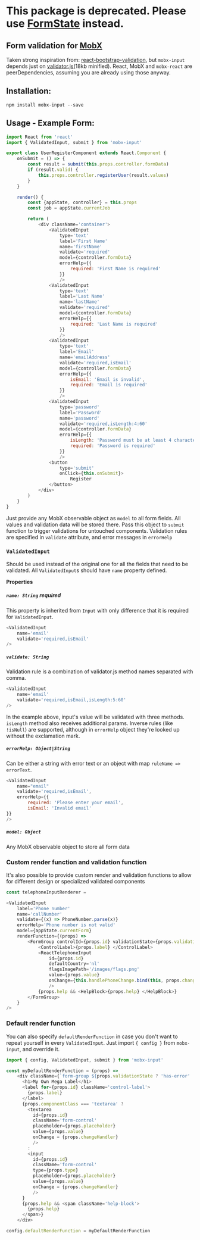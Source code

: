 # This package is deprecated. Please use [FormState](https://github.com/formstate/formstate) instead.

## Form validation for [MobX](https://github.com/mobxjs/mobx)

Taken strong inspiration from: [react-bootstrap-validation](https://github.com/heilhead/react-bootstrap-validation), but `mobx-input` depends just on [validator.js](https://github.com/chriso/validator.js/)(18kb minified). React, MobX and `mobx-react` are peerDependencies, assuming you are already using those anyway.

## Installation:

`npm install mobx-input --save`

## Usage - Example Form:

```js
import React from 'react'
import { ValidatedInput, submit } from 'mobx-input'

export class UserRegisterComponent extends React.Component {
	onSubmit = () => {
		const result = submit(this.props.controller.formData)
		if (result.valid) {
			this.props.controller.registerUser(result.values)
		}
	}

	render() {
		const {appState, controller} = this.props
		const job = appState.currentJob

		return (
			<div className='container'>
				<ValidatedInput
					type='text'
					label='First Name'
					name='firstName'
					validate='required'
					model={controller.formData}
					errorHelp={{
						required: 'First Name is required'
					}}
					/>
				<ValidatedInput
					type='text'
					label='Last Name'
					name='lastName'
					validate='required'
					model={controller.formData}
					errorHelp={{
						required: 'Last Name is required'
					}}
					/>
				<ValidatedInput
					type='text'
					label='Email'
					name='emailAddress'
					validate='required,isEmail'
					model={controller.formData}
					errorHelp={{
						isEmail: 'Email is invalid',
						required: 'Email is required'
					}}
					/>
				<ValidatedInput
					type='password'
					label='Password'
					name='password'
					validate='required,isLength:4:60'
					model={controller.formData}
					errorHelp={{
						isLength: 'Password must be at least 4 characters long',
						required: 'Password is required'
					}}
					/>
				<button
					type='submit'
					onClick={this.onSubmit}>
						Register
				</button>
			</div>
		)
	}
}
```

Just provide any MobX observable object as `model` to all form fields. All values and validation data will be stored there. Pass this object to `submit` function to trigger validations for untouched components. Validation rules are specified in `validate` attribute, and error messages in `errorHelp`

### `ValidatedInput`

Should be used instead of the original one for all the fields that need to be validated. All `ValidatedInput`s should have `name` property defined.

**Properties**

##### `name: String` **required**
This property is inherited from `Input` with only difference that it is required for `ValidatedInput`.

```js
<ValidatedInput
	name='email'
	validate='required,isEmail'
/>
```

##### `validate: String`

Validation rule is a combination of validator.js method names separated with comma.
```js
<ValidatedInput
	name='email'
	validate='required,isEmail,isLength:5:60'
/>
```
In the example above, input's value will be validated with three methods. `isLength` method also receives additional params. Inverse rules (like `!isNull`) are supported, although in `errorHelp` object they're looked up without the exclamation mark.

##### `errorHelp: Object|String`
Can be either a string with error text or an object with map `ruleName => errorText`.
```js
<ValidatedInput
	name="email"
	validate='required,isEmail',
	errorHelp={{
		required: 'Please enter your email',
		isEmail: 'Invalid email'
}}
/>
```

##### `model: Object`
Any MobX observable object to store all form data

### Custom render function and validation function
It's also possible to provide custom render and validation functions to allow for different design or specialized validated components
```js
const telephoneInputRenderer =

<ValidatedInput
	label='Phone number'
	name='callNumber'
	validate={(x) => PhoneNumber.parse(x)}
	errorHelp='Phone number is not valid'
	model={appState.currentForm}
	renderFunction={(props) =>
		<FormGroup controlId={props.id} validationState={props.validationState} >
			<ControlLabel>{props.label} </ControlLabel>
			<ReactTelephoneInput
				id={props.id}
				defaultCountry='nl'
				flagsImagePath='/images/flags.png'
				value={props.value}
				onChange={this.handlePhoneChange.bind(this, props.changeHandler)}
				/>
			{props.help && <HelpBlock>{props.help} </HelpBlock>}
		</FormGroup>
	}
/>
```

### Default render function

You can also specify `defaultRenderFunction` in case you don't want to repeat yourself in every `ValidatedInput`. Just import `{ config }` from `mobx-input`, and override it.

```js
import { config, ValidatedInput, submit } from 'mobx-input'

const myDefaultRenderFunction = (props) =>
    <div className={`form-group ${props.validationState ? 'has-error' : ''}`}>
      <h1>My Own Mega Label</h1>
      <label for={props.id} className='control-label'>
        {props.label}
      </label>
      {props.componentClass === 'textarea' ?
        <textarea
          id={props.id}
          className='form-control'
          placeholder={props.placeholder}
          value={props.value}
          onChange = {props.changeHandler}
          />
        :
        <input
          id={props.id}
          className='form-control'
          type={props.type}
          placeholder={props.placeholder}
          value={props.value}
          onChange = {props.changeHandler}
          />
      }
      {props.help && <span className='help-block'>
        {props.help}
      </span>}
    </div>

config.defaultRenderFunction = myDefaultRenderFunction
```

